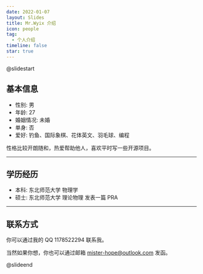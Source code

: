 ```yaml
---
date: 2022-01-07
layout: Slides
title: Mr.Wyix 介绍
icon: people
tag:
  - 个人介绍
timeline: false
star: true
---
```


@slidestart

<!-- .element: class="r-fit-text" -->

## 基本信息

- 性别: 男
- 年龄: 27
- 婚姻情况: 未婚
- 单身: 否
- 爱好: 钓鱼、国际象棋、花体英文、羽毛球、编程

性格比较开朗随和，热爱帮助他人，喜欢平时写一些开源项目。

---

## 学历经历

- 本科: 东北师范大学 物理学
- 硕士: 东北师范大学 理论物理 发表一篇 PRA

---

## 联系方式

你可以通过我的 QQ 1178522294 联系我。

当然如果你想，你也可以通过邮箱 [mister-hope@outlook.com](mailto:mister-hope@outlook.com) 发函。

@slideend
